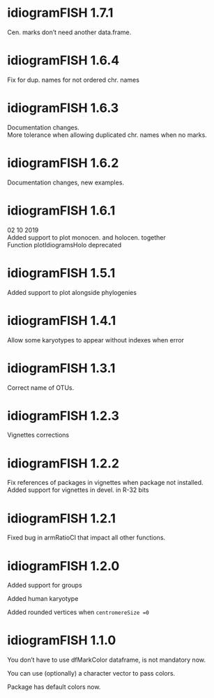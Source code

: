 
<!-- NEWS.md is generated from NEWS.Rmd. Please edit that file -->

# idiogramFISH 1.7.1

Cen. marks don’t need another data.frame.

# idiogramFISH 1.6.4

Fix for dup. names for not ordered chr. names

# idiogramFISH 1.6.3

Documentation changes.  
More tolerance when allowing duplicated chr. names when no marks.

# idiogramFISH 1.6.2

Documentation changes, new examples.

# idiogramFISH 1.6.1

02 10 2019  
Added support to plot monocen. and holocen. together  
Function plotIdiogramsHolo deprecated

# idiogramFISH 1.5.1

Added support to plot alongside phylogenies

# idiogramFISH 1.4.1

Allow some karyotypes to appear without indexes when error

# idiogramFISH 1.3.1

Correct name of OTUs.

# idiogramFISH 1.2.3

Vignettes corrections

# idiogramFISH 1.2.2

Fix references of packages in vignettes when package not installed.  
Added support for vignettes in devel. in R-32 bits

# idiogramFISH 1.2.1

Fixed bug in armRatioCI that impact all other functions.

# idiogramFISH 1.2.0

Added support for groups

Added human karyotype

Added rounded vertices when `centromereSize =0`

# idiogramFISH 1.1.0

You don’t have to use dfMarkColor dataframe, is not mandatory now.

You can use (optionally) a character vector to pass colors.

Package has default colors now.
